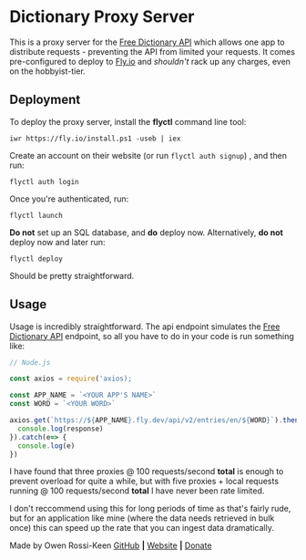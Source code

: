 # Dictionary Proxy Server

This is a proxy server for the [Free Dictionary API](https://dictionaryapi.dev/) which allows one app to distribute requests - preventing the API from limited your requests. It comes pre-configured to deploy to [Fly.io](https://fly.io/) and _shouldn't_ rack up any charges, even on the hobbyist-tier.

## Deployment

To deploy the proxy server, install the **flyctl** command line tool:

```
iwr https://fly.io/install.ps1 -useb | iex
```

Create an account on their website (or run `flyctl auth signup`) , and then run:

```
flyctl auth login
```

Once you're authenticated, run:

```
flyctl launch
```

**Do not** set up an SQL database, and **do** deploy now. Alternatively, **do not** deploy now and later run:

```
flyctl deploy
```

Should be pretty straightforward.

## Usage

Usage is incredibly straightforward. The api endpoint simulates the [Free Dictionary API](https://dictionaryapi.dev/) endpoint, so all you have to do in your code is run something like:

```js
// Node.js

const axios = require('axios);

const APP_NAME = `<YOUR APP'S NAME>`
const WORD = `<YOUR WORD>`

axios.get(`https://${APP_NAME}.fly.dev/api/v2/entries/en/${WORD}`).then((response)=> {
  console.log(response)
}).catch(e=> {
  console.log(e)
})
```

I have found that three proxies @ 100 requests/second **total** is enough to prevent overload for quite a while, but with five proxies + local requests running @ 100 requests/second **total** I have never been rate limited.

I don't reccommend using this for long periods of time as that's fairly rude, but for an application like mine (where the data needs retrieved in bulk once) this can speed up the rate that you can ingest data dramatically.

Made by Owen Rossi-Keen 
[GitHub](https://github.com/Smoke3785/) **|** [Website](https://owenrossikeen.com/) **|** [Donate](https://owenrossikeen.com/donate)
